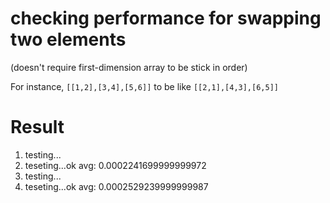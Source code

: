 # checking performance for swapping two elements

(doesn't require first-dimension array to be stick in order)

For instance, `[[1,2],[3,4],[5,6]]` to be like `[[2,1],[4,3],[6,5]]`

# Result

1. testing...
1. teseting...ok
avg: 0.0002241699999999972
2. testing...
2. teseting...ok
avg: 0.0002529239999999987
